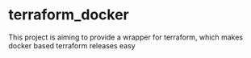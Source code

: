 # terraform_docker
This project is aiming to provide a wrapper for terraform, which makes docker based terraform releases easy
